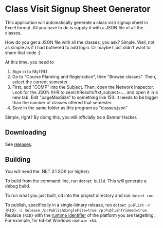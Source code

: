 ﻿# Class Visit Signup Sheet Generator

This application will automatically generate a class visit signup sheet in Excel format. All you have to do is supply it with a JSON file of all the classes.

How do you get a JSON file with all the classes, you ask? Simple. Well, not as simple as if I had bothered to add login. Or maybe I just didn't want to share that code ;)

At this time, you need to

1. Sign in to MyTRU
2. Go to "Course Planning and Registration", then "Browse classes". Then, select the current semester.
3. First, add "COMP" into the Subject. Then, open the Network inspector. Look for the JSON XHR to searchResults?txt_subject=..., and open it in a new tab. Edit "pageMaxSize" to something like 150. It needs to be bigger than the number of classes offered that semester.
4. Save in the same folder as this program as "classes.json"

Simple, right? By doing this, you will officially be a Banner Hacker.

## Downloading

See [releases](https://github.com/trucsclub/ClassVisitSignupGenerator/releases).

## Building

You will need the .NET 3.1 SDK (or higher).

To build from the command line, run ``dotnet build``. This will generate a debug build.

To run what you just built, cd into the project directory and run ``dotnet run``.

To publish, specifically in a single-binary release, run ``dotnet publish -r {RID} -c Release /p:PublishSingleFile=true /p:PublishTrimmed=true``. Replace ``{RID}`` with the [runtime identifier](https://docs.microsoft.com/en-us/dotnet/core/rid-catalog) of the platform you are targetting. For example, for 64-bit Windows use ``win-x64``. 

